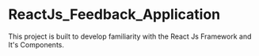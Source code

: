 # ReactJs_Feedback_Application
This project is built to develop familiarity with the React Js Framework and It's Components.
